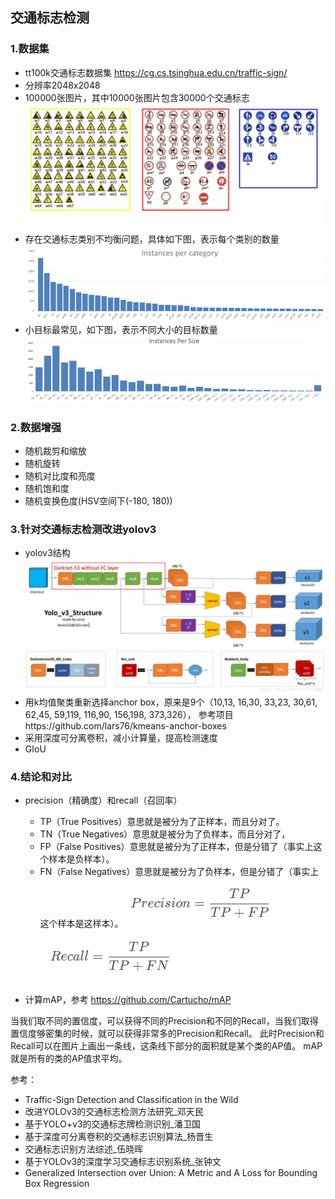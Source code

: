 ## 交通标志检测

### 1.数据集
* tt100k交通标志数据集 https://cg.cs.tsinghua.edu.cn/traffic-sign/
* 分辨率2048x2048
* 100000张图片，其中10000张图片包含30000个交通标志
![](assets/figure1.jpg)
* 存在交通标志类别不均衡问题，具体如下图，表示每个类别的数量
![](assets/figure2.png)
* 小目标最常见，如下图，表示不同大小的目标数量
![](assets/figure3.png)

### 2.数据增强
* 随机裁剪和缩放
* 随机旋转
* 随机对比度和亮度
* 随机饱和度
* 随机变换色度(HSV空间下(-180, 180))

### 3.针对交通标志检测改进yolov3
* yolov3结构
![](assets/figure4.png)
* 用k均值聚类重新选择anchor box，原来是9个（10,13,  16,30,  33,23,  30,61,  62,45,  59,119,  116,90,  156,198,  373,326），
参考项目https://github.com/lars76/kmeans-anchor-boxes
* 采用深度可分离卷积，减小计算量，提高检测速度
* GIoU

### 4.结论和对比
* precision（精确度）和recall（召回率）
  *  TP（True Positives）意思就是被分为了正样本，而且分对了。
  * TN（True Negatives）意思就是被分为了负样本，而且分对了，
  * FP（False Positives）意思就是被分为了正样本，但是分错了（事实上这个样本是负样本）。
  * FN（False Negatives）意思就是被分为了负样本，但是分错了（事实上这个样本是这样本）。
![](assets/figure5.png)
![](assets/figure6.png)

* 计算mAP，参考 https://github.com/Cartucho/mAP

当我们取不同的置信度，可以获得不同的Precision和不同的Recall，当我们取得置信度够密集的时候，就可以获得非常多的Precision和Recall。
此时Precision和Recall可以在图片上画出一条线，这条线下部分的面积就是某个类的AP值。
mAP就是所有的类的AP值求平均。

参考：
* Traffic-Sign Detection and Classification in the Wild
* 改进YOLOv3的交通标志检测方法研究_邓天民
* 基于YOLO+v3的交通标志牌检测识别_潘卫国
* 基于深度可分离卷积的交通标志识别算法_杨晋生
* 交通标志识别方法综述_伍晓晖
* 基于YOLOv3的深度学习交通标志识别系统_张钟文
* Generalized Intersection over Union: A Metric and A Loss for Bounding Box Regression